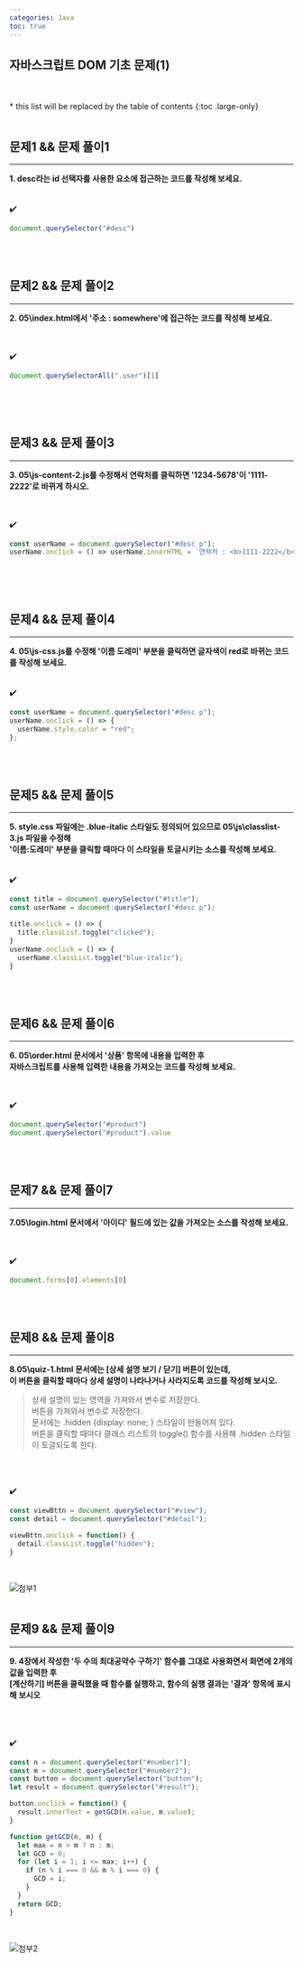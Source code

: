 ```yaml
---
categories: Java
toc: true
---
```


## 자바스크립트 DOM 기초 문제(1)
  <br> 
  <br>
* this list will be replaced by the table of contents
{:toc .large-only}  

  <br>
  <br>
 

## 문제1 && 문제 풀이1
___
**1. desc라는 id 선택자를 사용한 요소에 접근하는 코드를 작성해 보세요.** 
<br>
<br>
<br>
✔️
<br>

```js
document.querySelector("#desc")
```

<br>
<br>

## 문제2 && 문제 풀이2
___
**2. 05\index.html에서 '주소 : somewhere'에 접근하는 코드를 작성해 보세요.**
<br>
<br>
<br>

  ✔️ 
<br>
```js
document.querySelectorAll(".user")[1]
```
<br>
<br>
<br>

## 문제3 && 문제 풀이3
___
**3. 05\js-content-2.js를 수정해서 연락처를 클릭하면 '1234-5678'이 '1111-2222'로 바뀌게 하시오.** <br>
<br>
<br>

  ✔️ <br>

```js
const userName = document.querySelector("#desc p");
userName.onclick = () => userName.innerHTML = `연락처 : <b>1111-2222</b>`;
``` 
<br>
<br>
<br>
  
## 문제4 && 문제 풀이4
___
**4. 05\js-css.js를 수정해 '이름 도레미' 부분을 클릭하면 글자색이 red로 바뀌는 코드를 작성해 보세요.** <br>
<br>
<br>
✔️ 
<br>
```js
const userName = document.querySelector("#desc p");
userName.onclick = () => {
  userName.style.color = "red";
};
```
<br>
<br>

## 문제5 && 문제 풀이5
___
**5. style.css 파일에는 .blue-italic 스타일도 정의되어 있으므로 05\js\classlist-3.js 파일을 수정해** <br>
**'이름:도레미' 부분을 클릭할 때마다 이 스타일을 토글시키는 소스를 작성해 보세요.** <br>
<br>
<br>
  ✔️ <br>
  
```js
const title = document.querySelector("#title");
const userName = document.querySelector("#desc p");

title.onclick = () => {
  title.classList.toggle("clicked");  
}
userName.onclick = () => {
  userName.classList.toggle("blue-italic");
}
```
<br>
<br>

## 문제6 && 문제 풀이6
___
**6. 05\order.html 문서에서 '상품' 항목에 내용을 입력한 후** <br>
**자바스크립트를 사용해 입력한 내용을 가져오는 코드를 작성해 보세요.**
<br>
<br>
<br>

  ✔️ <br>

```js
document.querySelector("#product")
document.querySelector("#product").value
```
<br>
<br>

## 문제7 && 문제 풀이7
___
**7.05\login.html 문서에서 '아이디' 필드에 있는 값을 가져오는 소스를 작성해 보세요.**
<br>
<br>
<br>

  ✔️ <br>

```js
document.forms[0].elements[0]
```
<br>
<br>

## 문제8 && 문제 풀이8
___
**8.05\quiz-1.html 문서에는 [상세 설명 보기 / 닫기] 버튼이 있는데,** <br>
**이 버튼을 클릭할 때마다 상세 설명이 나타나거나 사라지도록 코드를 작성해 보시오.**
<br>

>상세 설명이 있는 영역을 가져와서 변수로 저장한다. <br>
>버튼을 가져와서 변수로 저장한다.<br>
>문서에는 .hidden {display: none; } 스타일이 만들어져 있다.<br>
>버튼을 클릭할 때마다 클래스 리스트의 toggle() 함수를 사용해 .hidden 스타일이 토글되도록 한다.<br>
<br>
<br>

  ✔️ <br>

```js
const viewBttn = document.querySelector("#view");
const detail = document.querySelector("#detail");

viewBttn.onclick = function() {
  detail.classList.toggle("hidden");
}
```
<br>

![첨부1](https://github.com/YuiLoong/YuiLoong.github.io/blob/master/assets/img/0323_4.png?raw=true)
<br>
<br>

## 문제9 && 문제 풀이9
___
**9. 4장에서 작성한 '두 수의 최대공약수 구하기' 함수를 그대로 사용화면서 화면에 2개의 값을 입력한 후** <br>
**[계산하기] 버튼을 클릭했을 때 함수를 실행하고, 함수의 실행 결과는 '결과' 항목에 표시해 보시오** <br>
<br>
<br>
<br>

  ✔️ <br>

```js
const n = document.querySelector("#number1");
const m = document.querySelector("#number2");
const button = document.querySelector("button");
let result = document.querySelector("#result");

button.onclick = function() {
  result.innerText = getGCD(n.value, m.value);
}

function getGCD(n, m) {
  let max = n > m ? n : m;
  let GCD = 0;
  for (let i = 1; i <= max; i++) {
    if (n % i === 0 && m % i === 0) {
      GCD = i;   
    }
  }
  return GCD;
}


```
<br>

![첨부2](https://github.com/YuiLoong/YuiLoong.github.io/blob/master/assets/img/0323_5.png?raw=true)
<br>

